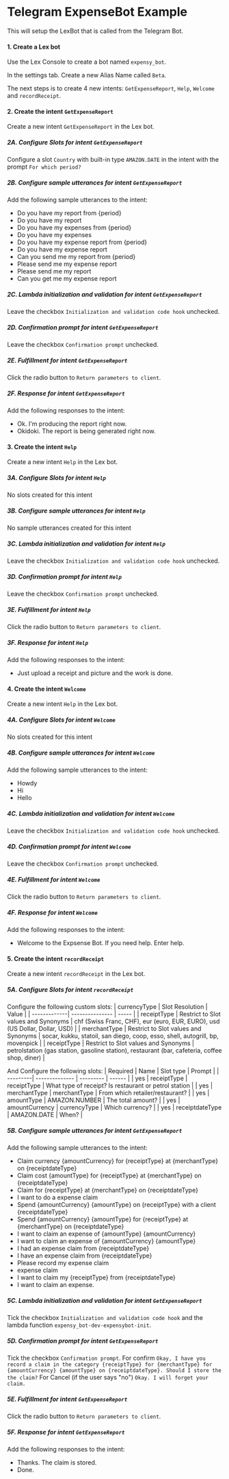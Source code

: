 # Telegram ExpenseBot Example
This will setup the LexBot that is called from the Telegram Bot.

#### 1. Create a Lex bot
Use the Lex Console to create a bot named `expensy_bot`.

In the settings tab. Create a new Alias Name called `Beta`.

The next steps is to create 4 new intents: `GetExpenseReport`, `Help`, `Welcome` and `recordReceipt`.

#### 2. Create the intent `GetExpenseReport`
Create a new intent `GetExpenseReport` in the Lex bot.

##### 2A. Configure Slots for intent `GetExpenseReport`
Configure a slot `Country` with built-in type `AMAZON.DATE` in the intent with the prompt `For which period?`

##### 2B. Configure sample utterances for intent `GetExpenseReport`
Add the following sample utterances to the intent:
* Do you have my report from ​{period}​
* Do you have my report
* Do you have my expenses from ​{period}​
* Do you have my expenses
* Do you have my expense report from ​{period}​
* Do you have my expense report
* Can you send me my report from ​{period}​
* Please send me my expense report
* Please send me my report
* Can you get me my expense report

##### 2C. Lambda initialization and validation for intent `GetExpenseReport`
Leave the checkbox `Initialization and validation code hook` unchecked.

##### 2D. Confirmation prompt for intent `GetExpenseReport`
Leave the checkbox `Confirmation prompt` unchecked.

##### 2E. Fulfillment for intent `GetExpenseReport`
Click the radio button to `Return parameters to client`.

##### 2F. Response for intent `GetExpenseReport`
Add the following responses to the intent:
* Ok. I'm producing the report right now.
* Okidoki. The report is being generated right now.

#### 3. Create the intent `Help`
Create a new intent `Help` in the Lex bot.

##### 3A. Configure Slots for intent `Help`
No slots created for this intent

##### 3B. Configure sample utterances for intent `Help`
No sample utterances created for this intent

##### 3C. Lambda initialization and validation for intent `Help`
Leave the checkbox `Initialization and validation code hook` unchecked.

##### 3D. Confirmation prompt for intent `Help`
Leave the checkbox `Confirmation prompt` unchecked.

##### 3E. Fulfillment for intent `Help`
Click the radio button to `Return parameters to client`.

##### 3F. Response for intent `Help`
Add the following responses to the intent:
* Just upload a receipt and picture and the work is done.

#### 4. Create the intent `Welcome`
Create a new intent `Help` in the Lex bot.

##### 4A. Configure Slots for intent `Welcome`
No slots created for this intent

##### 4B. Configure sample utterances for intent `Welcome`
Add the following sample utterances to the intent:
* Howdy
* Hi
* Hello

##### 4C. Lambda initialization and validation for intent `Welcome`
Leave the checkbox `Initialization and validation code hook` unchecked.

##### 4D. Confirmation prompt for intent `Welcome`
Leave the checkbox `Confirmation prompt` unchecked.

##### 4E. Fulfillment for intent `Welcome`
Click the radio button to `Return parameters to client`.

##### 4F. Response for intent `Welcome`
Add the following responses to the intent:
* Welcome to the Expsense Bot. If you need help. Enter help.

#### 5. Create the intent `recordReceipt`
Create a new intent `recordReceipt` in the Lex bot.

##### 5A. Configure Slots for intent `recordReceipt`
Configure the following custom slots:
| currencyType | Slot Resolution | Value |
| -------------| --------------- | ----- |
| receiptType | Restrict to Slot values and Synonyms | chf (Swiss Franc, CHF), eur (euro, EUR, EURO), usd (US Dollar, Dollar, USD) |
| merchantType | Restrict to Slot values and Synonyms | socar, kukku, statoil, san diego, coop, esso, shell, autogrill, bp, movenpick |
| receiptType | Restrict to Slot values and Synonyms | petrolstation (gas station, gasoline station), restaurant (bar, cafeteria, coffee shop, diner) |

And Configure the following slots:
| Required | Name           | Slot type   | Prompt |
| ---------| -------------- | ---------   | ------ |
| yes | receiptType | receiptType | What type of receipt? Is restaurant or petrol station |
| yes | merchantType | merchantType | From which retailer/restaurant? |
| yes | ​amountType | AMAZON.NUMBER | The total amount? |
| yes | ​amountCurrency | currencyType | Which currency? |
| yes | ​receiptdateType | AMAZON.DATE | When? |

##### 5B. Configure sample utterances for intent `GetExpenseReport`
Add the following sample utterances to the intent:
* Claim currency ​{amountCurrency}​ for ​{receiptType}​ at ​{merchantType}​ on ​{receiptdateType}​
* Claim cost ​{amountType}​ for ​{receiptType}​ at ​{merchantType}​ on ​{receiptdateType}​
* Claim for ​{receiptType}​ at ​{merchantType}​ on ​{receiptdateType}​
* I want to do a expense claim
* Spend ​{amountCurrency}​ ​{amountType}​ on ​{receiptType}​ with a client ​{receiptdateType}​
* Spend ​{amountCurrency}​ ​{amountType}​ for ​{receiptType}​ at ​{merchantType}​ on ​{receiptdateType}​
* I want to claim an expense of ​{amountType}​ ​{amountCurrency}​
* I want to claim an expense of ​{amountCurrency}​ ​{amountType}​
* I had an expense claim from ​{receiptdateType}​
* I have an expense claim from ​{receiptdateType}​
* Please record my expense claim
* expense claim
* I want to claim my ​{receiptType}​ from ​{receiptdateType}​
* I want to claim an expense.

##### 5C. Lambda initialization and validation for intent `GetExpenseReport`
Tick the checkbox `Initialization and validation code hook` and the lambda function `expensy_bot-dev-expensybot-init`.

##### 5D. Confirmation prompt for intent `GetExpenseReport`
Tick the checkbox `Confirmation prompt`.
For confirm `Okay, I have you record a claim in the category {receiptType} for {merchantType} for {amountCurrency} {amountType} on {receiptdateType}. Should I store the the claim?`
For Cancel (if the user says "no") `Okay. I will forget your claim.`

##### 5E. Fulfillment for intent `GetExpenseReport`
Click the radio button to `Return parameters to client`.

##### 5F. Response for intent `GetExpenseReport`
Add the following responses to the intent:
* Thanks. The claim is stored.
* Done.
